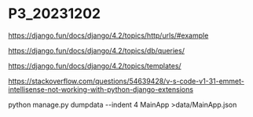 # P3_20231202

https://django.fun/docs/django/4.2/topics/http/urls/#example

https://django.fun/docs/django/4.2/topics/db/queries/

https://django.fun/docs/django/4.2/topics/templates/


https://stackoverflow.com/questions/54639428/v-s-code-v1-31-emmet-intellisense-not-working-with-python-django-extensions



python manage.py dumpdata --indent 4 MainApp >data/MainApp.json